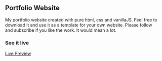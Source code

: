 ## Portfolio Website

My portfolio website created with pure html, css and vanillaJS. Feel free to download it and use it as a template for your own website. Please follow and subscribe if you like the work. It would mean a lot.

### See it live

[Live Preview](https://dushyantismyname.github.io/portfolio/)
